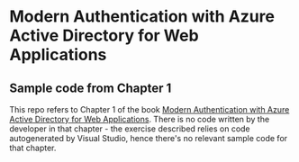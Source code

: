 # Modern Authentication with Azure Active Directory for Web Applications #
## Sample code from Chapter 1 ##

This repo refers to Chapter 1 of the book [Modern Authentication with Azure Active Directory for Web Applications](http://amzn.to/1QS5kQK). 
There is no code written by the developer in that chapter - the exercise described relies on code autogenerated by Visual Studio, hence there's no relevant sample code for that chapter.

